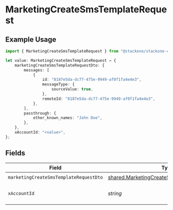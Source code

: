 # MarketingCreateSmsTemplateRequest

## Example Usage

```typescript
import { MarketingCreateSmsTemplateRequest } from "@stackone/stackone-client-ts/sdk/models/operations";

let value: MarketingCreateSmsTemplateRequest = {
    marketingCreateSmsTemplateRequestDto: {
        messages: [
            {
                id: "8187e5da-dc77-475e-9949-af0f1fa4e4e3",
                messageType: {
                    sourceValue: true,
                },
                remoteId: "8187e5da-dc77-475e-9949-af0f1fa4e4e3",
            },
        ],
        passthrough: {
            other_known_names: "John Doe",
        },
    },
    xAccountId: "<value>",
};
```

## Fields

| Field                                                                                                             | Type                                                                                                              | Required                                                                                                          | Description                                                                                                       |
| ----------------------------------------------------------------------------------------------------------------- | ----------------------------------------------------------------------------------------------------------------- | ----------------------------------------------------------------------------------------------------------------- | ----------------------------------------------------------------------------------------------------------------- |
| `marketingCreateSmsTemplateRequestDto`                                                                            | [shared.MarketingCreateSmsTemplateRequestDto](../../../sdk/models/shared/marketingcreatesmstemplaterequestdto.md) | :heavy_check_mark:                                                                                                | N/A                                                                                                               |
| `xAccountId`                                                                                                      | *string*                                                                                                          | :heavy_check_mark:                                                                                                | The account identifier                                                                                            |